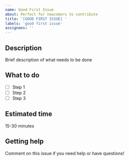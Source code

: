 ```yaml
---
name: Good First Issue
about: Perfect for newcomers to contribute
title: '[GOOD FIRST ISSUE] '
labels: 'good first issue'
assignees: ''
---
```


## Description
Brief description of what needs to be done

## What to do
- [ ] Step 1
- [ ] Step 2  
- [ ] Step 3

## Estimated time
 15-30 minutes

## Getting help
Comment on this issue if you need help or have questions!

